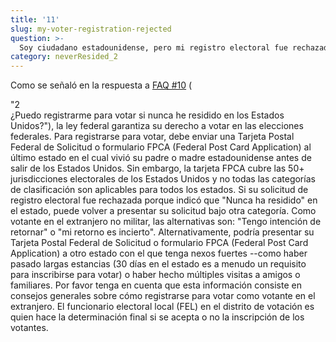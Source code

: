 ```yaml
---
title: '11'
slug: my-voter-registration-rejected
question: >-
  Soy ciudadano estadounidense, pero mi registro electoral fue rechazado previamente porque nunca he vivido en los Estados Unidos. ¿Qué puedo hacer?
category: neverResided_2
---
```

Como se señaló en la respuesta a [FAQ #10](/faqs/10) (

<div class="notranslate">
  "2
</div> ¿Puedo registrarme para votar si nunca he residido en los Estados Unidos?</strong>"), la ley federal garantiza su derecho a votar en las elecciones federales. Para registrarse para votar, debe enviar una Tarjeta Postal Federal de Solicitud o formulario FPCA (Federal Post Card Application) al último estado en el cual vivió su padre o madre estadounidense antes de salir de los Estados Unidos. Sin embargo, la tarjeta FPCA cubre las 50+ jurisdicciones electorales de los Estados Unidos y no todas las categorías de clasificación son aplicables para todos los estados. Si su solicitud de registro electoral fue rechazada porque indicó que "Nunca ha residido" en el estado, puede volver a presentar su solicitud bajo otra categoría. Como votante en el extranjero no militar, las alternativas son: "Tengo intención de retornar" o "mi retorno es incierto". Alternativamente, podría presentar su Tarjeta Postal Federal de Solicitud o formulario FPCA (Federal Post Card Application) a otro estado con el que tenga nexos fuertes --como haber pasado largas estancias (30 días en el estado es a menudo un requisito para inscribirse para votar) o haber hecho múltiples visitas a amigos o familiares. Por favor tenga en cuenta que esta información consiste en consejos generales sobre cómo registrarse para votar como votante en el extranjero. El funcionario electoral local (FEL) en el distrito de votación es quien hace la determinación final si se acepta o no la inscripción de los votantes.
